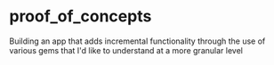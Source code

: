 # proof_of_concepts
Building an app that adds incremental functionality through the use of various gems that I'd like to understand at a more granular level

